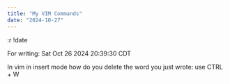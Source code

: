 ```yaml
---
title: "My VIM Commands"
date: "2024-10-27"
---
```


:r !date 

For writing: Sat Oct 26 2024 20:39:30 CDT

In vim in insert mode how do you delete the word you just wrote: use CTRL + W

